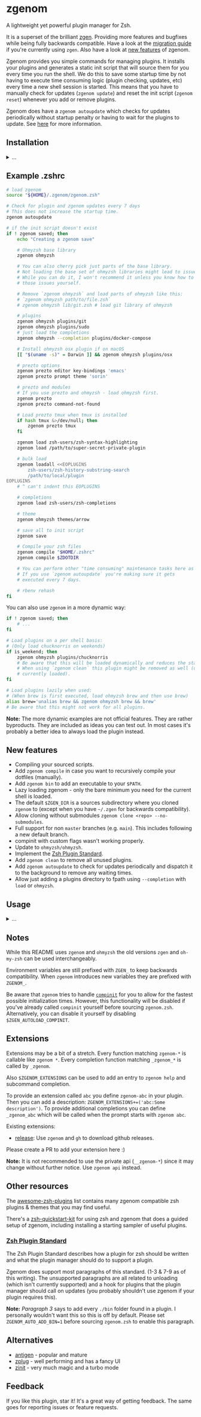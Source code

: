 # zgenom

A lightweight yet powerful plugin manager for Zsh.

It is a superset of the brilliant [zgen](https://github.com/tarjoilija/zgen).
Providing more features and bugfixes while being fully backwards compatible.
Have a look at the [migration guide](#Migration-from-zgen) if you're
currently using `zgen`. Also have a look at [new features](#New-features) of
zgenom.

Zgenom provides you simple commands for managing plugins. It installs your
plugins and generates a static init script that will source them for you every
time you run the shell. We do this to save some startup time by not having to
execute time consuming logic (plugin checking, updates, etc) every time a new
shell session is started. This means that you have to manually check for
updates (`zgenom update`) and reset the init script (`zgenom reset`) whenever
you add or remove plugins.

Zgenom does have a `zgenom autoupdate` which checks for updates periodically
without startup penalty or having to wait for the plugins to update. See
[here](#Run-updates-automatically) for more information.

## Installation

<details><summary>...</summary>

Clone the zgenom repository:

```zsh
git clone https://github.com/jandamm/zgenom.git "${HOME}/.zgenom"
```

Edit your .zshrc file to load zgenom:

```zsh
# load zgenom
source "${HOME}/.zgenom/zgenom.zsh"
```

Place the following code after the one above to load ohmyzsh for example, see
[Example](#Example-zshrc) and [Usage](#Usage) for more details.

```zsh
# if the init script doesn't exist
if ! zgenom saved; then

  # specify plugins here
  zgenom ohmyzsh

  # generate the init script from plugins above
  zgenom save
fi
```

### Migration from zgen

The quickest way would be to just use a new remote. This way no plugins have to
be cloned again.

```zsh
cd $ZGEN_SOURCE
git remote add zgenom https://github.com/jandamm/zgenom.git
git fetch zgenom
git switch main
zgen reset
```

When you start a new shell your plugins will be migrated. You don't have to
change your `.zshrc`.

The preferred way would be to just delete zgen and start fresh.

**Note:** If you keep `~/.zgen` around, zgenom will use it to store the plugins
in there. So please `rm` or `mv` the folder before starting a new shell.
(Otherwise the plugins will be migrated - with a prompt)

If you've specified branches (e.g. `main`) you can probably remove those since
zgenom should take care of picking the right branch for you. Unless you're
using a "pre-release" branch.

**Note:** While this README uses `zgenom` and `ohmyzsh` the old versions `zgen`
and `oh-my-zsh` can be used interchangeably.

</details>

## Example .zshrc

```zsh
# load zgenom
source "${HOME}/.zgenom/zgenom.zsh"

# Check for plugin and zgenom updates every 7 days
# This does not increase the startup time.
zgenom autoupdate

# if the init script doesn't exist
if ! zgenom saved; then
    echo "Creating a zgenom save"

    # Ohmyzsh base library
    zgenom ohmyzsh

    # You can also cherry pick just parts of the base library.
    # Not loading the base set of ohmyzsh libraries might lead to issues.
    # While you can do it, I won't recommend it unless you know how to fix
    # those issues yourself.

    # Remove `zgenom ohmyzsh` and load parts of ohmyzsh like this:
    # `zgenom ohmyzsh path/to/file.zsh`
    # zgenom ohmyzsh lib/git.zsh # load git library of ohmyzsh

    # plugins
    zgenom ohmyzsh plugins/git
    zgenom ohmyzsh plugins/sudo
    # just load the completions
    zgenom ohmyzsh --completion plugins/docker-compose

    # Install ohmyzsh osx plugin if on macOS
    [[ "$(uname -s)" = Darwin ]] && zgenom ohmyzsh plugins/osx

    # prezto options
    zgenom prezto editor key-bindings 'emacs'
    zgenom prezto prompt theme 'sorin'

    # prezto and modules
    # If you use prezto and ohmyzsh - load ohmyzsh first.
    zgenom prezto
    zgenom prezto command-not-found

    # Load prezto tmux when tmux is installed
    if hash tmux &>/dev/null; then
        zgenom prezto tmux
    fi

    zgenom load zsh-users/zsh-syntax-highlighting
    zgenom load /path/to/super-secret-private-plugin

    # bulk load
    zgenom loadall <<EOPLUGINS
        zsh-users/zsh-history-substring-search
        /path/to/local/plugin
EOPLUGINS
    # ^ can't indent this EOPLUGINS

    # completions
    zgenom load zsh-users/zsh-completions

    # theme
    zgenom ohmyzsh themes/arrow

    # save all to init script
    zgenom save

    # Compile your zsh files
    zgenom compile "$HOME/.zshrc"
    zgenom compile $ZDOTDIR

    # You can perform other "time consuming" maintenance tasks here as well.
    # If you use `zgenom autoupdate` you're making sure it gets
    # executed every 7 days.

    # rbenv rehash
fi
```

You can also use `zgenom` in a more dynamic way:

```zsh
if ! zgenom saved; then
    # ...
fi

# Load plugins on a per shell basis:
# (Only load chucknorris on weekends)
if is_weekend; then
    zgenom ohmyzsh plugins/chucknorris
    # Be aware that this will be loaded dynamically and reduces the startup time.
    # When using `zgenom clean` this plugin might be removed as well (unless it is
    # currently loaded).
fi

# Load plugins lazily when used:
# (When brew is first executed, load ohmyzsh brew and then use brew)
alias brew='unalias brew && zgenom ohmyzsh brew && brew'
# Be aware that this might not work for all plugins.
```

**Note:** The more dynamic examples are not official features. They are rather
byproducts. They are included as ideas you can test out. In most cases it's
probably a better idea to always load the plugin instead.

## New features

- Compiling your sourced scripts.
- Add `zgenom compile` in case you want to recursively compile your dotfiles (manually).
- Add `zgenom bin` to add an executable to your `$PATH`.
- Lazy loading zgenom - only the bare minimum you need for the current shell is loaded.
- The default `$ZGEN_DIR` is a sources subdirectory where you cloned `zgenom`
  to (except when you have `~/.zgen` for backwards compatibility).
- Allow cloning without submodules `zgenom clone <repo> --no-submodules`.
- Full support for non `master` branches (e.g. `main`). This includes following
  a new default branch.
- compinit with custom flags wasn't working properly.
- Update to `ohmyzsh/ohmyzsh`.
- Implement the [Zsh Plugin Standard](#Zsh-Plugin-Standard).
- Add `zgenom clean` to remove all unused plugins.
- Add `zgenom autoupdate` to check for updates periodically and dispatch it to
  the background to remove any waiting times.
- Allow just adding a plugins directory to fpath using `--completion` with
  `load` or `ohmyzsh`.

## Usage

<details><summary>...</summary>

### ohmyzsh

This is a handy shortcut for installing ohmyzsh plugins. They can be loaded
using `zgenom load` too with a significantly longer format.

#### Load ohmyzsh base

It's a good idea to load the base components before specifying any plugins.

```zsh
zgenom ohmyzsh
```

#### Load ohmyzsh plugins

```zsh
zgenom ohmyzsh <location>
```

#### Example

```zsh
zgenom ohmyzsh
zgenom ohmyzsh plugins/git
zgenom ohmyzsh plugins/sudo
zgenom ohmyzsh plugins/command-not-found
# Just use the completions in this directory
zgenom ohmyzsh --completion plugins/docker-compose

zgenom ohmyzsh themes/arrow
```

### Prezto

#### Load Prezto

```zsh
zgenom prezto
```

This will create a symlink in the `$ZSHDOTDIR` or `$HOME` directory. This is
needed by prezto.

**Note:** When `zgenom prezto` is used with `zgenom ohmyzsh` together, `prezto`
should be **put behind** `ohmyzsh`. Or prompt theme from prezto may not display
as expected.

#### Load prezto plugins

```zsh
zgenom prezto <modulename>
```

This uses the Prezto method for loading modules.

**Note:** Some modules from prezto are enabled by default. Use
`ZGEN_PREZTO_LOAD_DEFAULT=0` to disable this behavior.

#### Load a repo as Prezto plugins

```zsh
zgenom pmodule <reponame> <branch>
```

This uses the Prezto method for loading the module. It creates a symlink and
calls `pmodule`.

#### Set prezto options

```zsh
zgenom prezto <modulename> <option> <value(s)>
```

This must be used before the module is loaded. Or if the default modules should
be loaded (default) these settings must be done before the `zgenom prezto`
command. `module` is prepended if the name does not start with `module`,
`prezto` or a `*`, `prezto` is prepended if it does not start with `prezto`.

### Using a default branch

If you don't specify a branch the remotes default branch will be used. (The one
you see when you open the github page for a project). When the default branch
is used zgenom will try to follow this branch. When you add a plugin with the
default branch `master` and the maintainer decides to use `main` instead zgenom
will switch from `master` to `main` for you.

If you have to specify a branch but still want this behavior you can use `___`
instead of a branch name.

When you are currently using zgenom and have plugins without a branch specified
you'll be asked (on `zgenom load`) if you want to migrate the old plugin or clone
it freshly.

**Be aware that this feature will delete the local branch when the head
changes.** So don't use it if you plan to tamper with clone locally. If you
just want to use plugins this won't affect you.

[See this comment for more
information.](https://github.com/jandamm/zgenom/issues/48#issuecomment-763740949)

### General zgenom functions

#### Load plugins and completions

```zsh
zgenom load <repo> [location] [branch] [--completion]
```

Zgenom tries to source any scripts from `location` using a "very smart matching
logic". It will also append `location` to `$fpath`.
If you add `--completion` it will only append `location` to `fpath`.

- `repo`
  - github `user/repository` or path to a repository
  - currently supported formats for a repository path:
    - any local repository
    - `git://*`
    - `https://*`
    - `http://*`
    - `ssh://*`
    - `git@*:*/*`
- `location`
  - relative path to a script/folder
  - useful for repositories that don't have proper plugin
- `branch`
  - specifies the git branch to use
- `--completion`
  - Don't source any file. Just add the given location to `$fpath`

#### Load executables

```zsh
zgenom load <repo> [location] [branch] [name]
```

If `location` is omitted `./bin` is checked if `./bin` doesn't exist `.` is
checked. All executables in the found folder will be added to the path.

If `location` is a folder all executables of this folder are added to the path.

**Note:** This may lead to unwanted side-effects so it's recommended that you
specify the files you need. You can use `zgenom list bin` to check which
executables are added.

```zsh
# Add 'fasd' to the path and rename it to 'fast'.
# Also use and follow the default branch.
zgenom bin 'clvv/fasd' fasd ___ fast
```

#### Bulk load plugins

```zsh
zgenom loadall <plugins>
```

Please see example `.zshrc` for usage.

#### Generate init script

```zsh
zgenom save
```

It is recommended to save the plugin sourcing part to a static init script so
we don't have to go through the time consuming installing/updating part every
time we start the shell (or source .zshrc)

If you don't want use a init script call `zgenom apply` after you've loaded all
plugins. It'll take care of compinit and adding the loaded bins to your PATH.

#### Remove init script

```zsh
zgenom reset
```

Removes the init script so it will be created next time you start the shell.
You must run this every time you add or remove plugins to trigger the changes.

This will not remove the plugins physically from disk.

#### Check for an init script

```zsh
zgenom saved
```

Returns 0 if an init script exists.

It also sources the init script if it exists.

**Note:** If you don't use `zgenom saved` you should call `zgenom init` manually.

#### Update all plugins and reset

```zsh
zgenom update
```

Pulls updates on every plugin repository and removes the init script.

#### Update zgenom

```zsh
zgenom selfupdate
```

#### Run updates automatically

Using `autoupdate` disables ohmyzsh automatic updates since zgenom will do
the same. You can use `--keep-ohmyzsh` to keep ohmyzsh automatic updates
enabled.

```zsh
source path/to/zgenom.zsh

# Update every 7 days
zgenom autoupdate

# Update every 3 days
zgenom autoupdate 3

# Update only zgenom every 14 days
zgenom autoupdate --self 14

# Update only plugins every 7 days
zgenom autoupdate --plugin 7

# Update plugins every 7 days and zgenom every 14 days
zgenom autoupdate --plugin 7 --self 14

# Update every 7 days and run updates in the current shell
zgenom autoupdate --no-background

if ! zgenom saved; then
    # load plugins
```

Call `zgenom selfupdate` and `zgenom update` regularly. If you call one of
those manually this will also reset the timer. So you can use it to make sure
you update every x days.

Make sure to call it before you check for the init file with `zgenom saved`.

These backups will run fully in the background so you won't any slowdown
in your startup time. When the update is complete and you start a new
shell everything is prepared so you don't have to wait then either. When
starting a new shell after a completed update you will get a log showing you
what happened in the background.

There is also an option to run the updates in sync by adding `--no-background`.
This will show you any output as it happens and you have to wait until you can
use the shell.  
This also increases the startup time around 17% (~16ms) in order
to check if an update has to be done. This figure may vary depending on your
plugins and machine.

**Note:** If your .zshrc contains any interactive prompts you might encounter
issues with some terminals. In this case you might want to try running the
updates in sync using `--no-background`.

#### Clean zgenom plugins

```zsh
zgenom clean
```

Removes every plugin which isn't loaded in the current shell session.

#### Watch files for modifications

You can automate the process of running `zgenom reset` by specifying a list of
files to `ZGEN_RESET_ON_CHANGE`. These files will be checked and if a change is
detected `zgenom reset` is called.

```zsh
ZGEN_RESET_ON_CHANGE=(${HOME}/.zshrc ${HOME}/.zshrc.local)
```

#### Compile your .zshrc files

```zsh
zgenom compile .zshrc
zgenom compile ~/.zsh
zgenom compile $ZDOTDIR
```

The first will just compile your `.zshrc`. The second one will compile every
zsh file it can recursively find in `~/.zsh`. You might not want to add any of
these lines to your `.zsrhc` but run them manually or automatically in the
background.

#### Safely access internal api

Calling any function matching `__zgenom-*` is assumed unsafe and the function
is considered private. So it may be renamed anytime without further notice.

To provide a way to safely access some internal api `zgenom api` is introduced.
Please use the zsh completion to check what parts of the internal api is
exposed.

</details>

## Notes

While this README uses `zgenom` and `ohmyzsh` the old versions `zgen` and
`oh-my-zsh` can be used interchangeably.

Environment variables are still prefixed with `ZGEN_` to keep backwards
compatibility. When `zgenom` introduces new variables they are prefixed with
`ZGENOM_`.

Be aware that `zgenom` tries to handle [`compinit`][compinit] for you to allow
for the fastest possible initialization times. However, this functionality will
be disabled if you've already called `compinit` yourself before sourcing
`zgenom.zsh`. Alternatively, you can disable it yourself by disabling
`$ZGEN_AUTOLOAD_COMPINIT`.

  [compinit]: <http://zsh.sourceforge.net/Doc/Release/Completion-System.html#Use-of-compinit> "Zsh manual 20.2.1: Use of compinit"

## Extensions

Extensions may be a bit of a stretch. Every function matching `zgenom-*` is
callable like `zgenom *`. Every completion function matching `_zgenom_*` is
called by `_zgenom`.

Also `$ZGENOM_EXTENSIONS` can be used to add an entry to `zgenom help` and
subcommand completion.

To provide an extension called `abc` you define `zgenom-abc` in your plugin.
Then you can add a description: `ZGENOM_EXTENSIONS+=('abc:Some description')`.
To provide additional completions you can define `_zgenom_abc` which will be
called when the prompt starts with `zgenom abc`.

Existing extensions:

- [release](https://github.com/jandamm/zgenom-ext-release): Use `zgenom` and
  `gh` to download github releases.

Please create a PR to add your extension here :)

**Note:** It is not recommended to use the private api (`__zgenom-*`) since it
may change without further notice. Use `zgenom api` instead.

## Other resources

The [awesome-zsh-plugins](https://github.com/unixorn/awesome-zsh-plugins) list
contains many zgenom compatible zsh plugins & themes that you may find useful.

There's a [zsh-quickstart-kit](https://github.com/unixorn/zsh-quickstart-kit)
for using zsh and zgenom that does a guided setup of zgenom, including
installing a starting sampler of useful plugins.

### [Zsh Plugin Standard](https://zdharma-continuum.github.io/Zsh-100-Commits-Club/Zsh-Plugin-Standard.html)

The Zsh Plugin Standard describes how a plugin for zsh should be written and
what the plugin manager should do to support a plugin.

Zgenom does support most paragraphs of this standard. (1-3 & 7-9 as of this writing).
The unsupported paragraphs are all related to unloading (which isn't currently
supported) and a hook for plugins that the plugin manager should call on
updates (you probably shouldn't use zgenom if your plugin requires this).

**Note:** *Paragraph 3* says to add every `./bin` folder found in a plugin.
I personally wouldn't want this so this is off by default. Please set
`ZGENOM_AUTO_ADD_BIN=1` before sourcing `zgenom.zsh` to enable this paragraph.

## Alternatives

- [antigen](https://github.com/zsh-users/antigen) - popular and mature
- [zplug](https://github.com/b4b4r07/zplug) - well performing and has a fancy UI
- [zinit](https://github.com/zdharma-continuum/zinit) - very much magic and a turbo mode

## Feedback

If you like this plugin, star it! It's a great way of getting feedback. The same
goes for reporting issues or feature requests.
